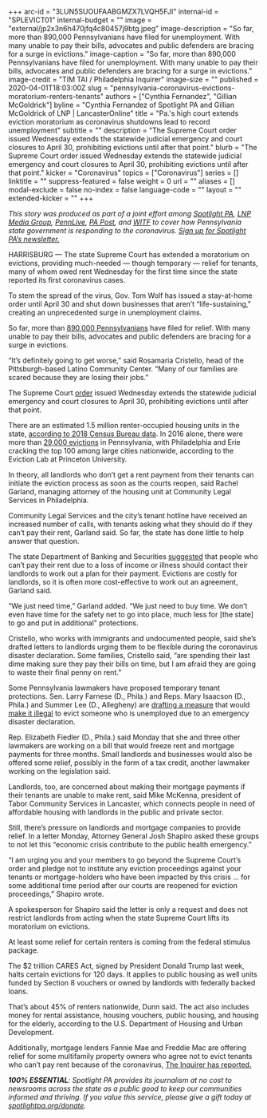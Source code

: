 +++
arc-id = "3LUN5SUOUFAABGMZX7LVQH5FJI"
internal-id = "SPLEVICT01"
internal-budget = ""
image = "external/jp2x3n6h470jfq4c80457j9btg.jpeg"
image-description = "So far, more than 890,000 Pennsylvanians have filed for unemployment. With many unable to pay their bills, advocates and public defenders are bracing for a surge in evictions."
image-caption = "So far, more than 890,000 Pennsylvanians have filed for unemployment. With many unable to pay their bills, advocates and public defenders are bracing for a surge in evictions."
image-credit = "TIM TAI / Philadelphia Inquirer"
image-size = ""
published = 2020-04-01T18:03:00Z
slug = "pennsylvania-coronavirus-evictions-moratorium-renters-tenants"
authors = ["Cynthia Fernandez", "Gillian McGoldrick"]
byline = "Cynthia Fernandez of Spotlight PA and Gillian McGoldrick of LNP | LancasterOnline"
title = "Pa.'s high court extends eviction moratorium as coronavirus shutdowns lead to record unemployment"
subtitle = ""
description = "The Supreme Court order issued Wednesday extends the statewide judicial emergency and court closures to April 30, prohibiting evictions until after that point."
blurb = "The Supreme Court order issued Wednesday extends the statewide judicial emergency and court closures to April 30, prohibiting evictions until after that point."
kicker = "Coronavirus"
topics = ["Coronavirus"]
series = []
linktitle = ""
suppress-featured = false
weight = 0
url = ""
aliases = []
modal-exclude = false
no-index = false
language-code = ""
layout = ""
extended-kicker = ""
+++

<i>This story was produced as part of a joint effort among </i><a href="https://www.spotlightpa.org/"><i>Spotlight PA</i></a><i>, </i><a href="https://lancasteronline.com/"><i>LNP Media Group</i></a><i>, </i><a href="https://www.pennlive.com/"><i>PennLive</i></a><i>, </i><a href="https://papost.org/"><i>PA Post</i></a><i>, and </i><a href="https://www.witf.org/"><i>WITF</i></a><i> to cover how Pennsylvania state government is responding to the coronavirus. </i><a href="https://www.spotlightpa.org/newsletters"><i>Sign up for Spotlight PA’s newsletter.</i></a>

HARRISBURG — The state Supreme Court has extended a moratorium on evictions, providing much-needed — though temporary — relief for tenants, many of whom owed rent Wednesday for the first time since the state reported its first coronavirus cases.

To stem the spread of the virus, Gov. Tom Wolf has issued a stay-at-home order until April 30 and shut down businesses that aren’t “life-sustaining,” creating an unprecedented surge in unemployment claims.

So far, more than <a href="http://web.archive.org/web/20210201141458/https://www.uc.pa.gov/COVID-19/Pages/UC-Claim-Statistics.aspx">890,000 Pennsylvanians</a> have filed for relief. With many unable to pay their bills, advocates and public defenders are bracing for a surge in evictions.

“It’s definitely going to get worse,” said Rosamaria Cristello, head of the Pittsburgh-based Latino Community Center. “Many of our families are scared because they are losing their jobs.”

The Supreme Court <a href="http://web.archive.org/web/20201221161631/http://www.pacourts.us/assets/files/page-1305/file-8846.pdf">order</a> issued Wednesday extends the statewide judicial emergency and court closures to April 30, prohibiting evictions until after that point.

There are an estimated 1.5 million renter-occupied housing units in the state, <a href="https://data.census.gov/cedsci/table?q=renters&hidePreview=false&tid=ACSST1Y2018.S2502&vintage=2018&g=0400000US42">according to 2018 Census Bureau data</a>. In 2016 alone, there were more than <a href="https://evictionlab.org/rankings/#/evictions?r=United%20States&a=0&d=evictionRate&lang=en">29,000 evictions</a> in Pennsylvania, with Philadelphia and Erie cracking the top 100 among large cities nationwide, according to the Eviction Lab at Princeton University.

In theory, all landlords who don’t get a rent payment from their tenants can initiate the eviction process as soon as the courts reopen, said Rachel Garland, managing attorney of the housing unit at Community Legal Services in Philadelphia.

<script src="https://www.spotlightpa.org/embed.js" async></script><div data-spl-embed-version="1" data-spl-src="https://www.spotlightpa.org/embeds/donate/"></div>

Community Legal Services and the city’s tenant hotline have received an increased number of calls, with tenants asking what they should do if they can’t pay their rent, Garland said. So far, the state has done little to help answer that question.

The state Department of Banking and Securities <a href="https://www.media.pa.gov/Pages/banking_details.aspx?newsid=310">suggested</a> that people who can’t pay their rent due to a loss of income or illness should contact their landlords to work out a plan for their payment. Evictions are costly for landlords, so it is often more cost-effective to work out an agreement, Garland said.

“We just need time,” Garland added. “We just need to buy time. We don’t even have time for the safety net to go into place, much less for [the state] to go and put in additional" protections.

Cristello, who works with immigrants and undocumented people, said she’s drafted letters to landlords urging them to be flexible during the coronavirus disaster declaration. Some families, Cristello said, “are spending their last dime making sure they pay their bills on time, but I am afraid they are going to waste their final penny on rent.”

Some Pennsylvania lawmakers have proposed temporary tenant protections. Sen. Larry Farnese (D., Phila.) and Reps. Mary Isaacson (D., Phila.) and Summer Lee (D., Allegheny) are <a href="https://www.legis.state.pa.us/cfdocs/Legis/CSM/showMemoPublic.cfm?chamber=S&SPick=20190&cosponId=31506">drafting a measure</a> that would <a href="https://www.legis.state.pa.us/cfdocs/Legis/CSM/showMemoPublic.cfm?chamber=H&SPick=20190&cosponId=31441">make it illegal</a> to evict someone who is unemployed due to an emergency disaster declaration.

Rep. Elizabeth Fiedler (D., Phila.) said Monday that she and three other lawmakers are working on a bill that would freeze rent and mortgage payments for three months. Small landlords and businesses would also be offered some relief, possibly in the form of a tax credit, another lawmaker working on the legislation said.

Landlords, too, are concerned about making their mortgage payments if their tenants are unable to make rent, said Mike McKenna, president of Tabor Community Services in Lancaster, which connects people in need of affordable housing with landlords in the public and private sector.

Still, there’s pressure on landlords and mortgage companies to provide relief. In a letter Monday, Attorney General Josh Shapiro asked these groups to not let this “economic crisis contribute to the public health emergency.”

“I am urging you and your members to go beyond the Supreme Court’s order and pledge not to institute any eviction proceedings against your tenants or mortgage-holders who have been impacted by this crisis ... for some additional time period after our courts are reopened for eviction proceedings,” Shapiro wrote.

A spokesperson for Shapiro said the letter is only a request and does not restrict landlords from acting when the state Supreme Court lifts its moratorium on evictions.

<script src="https://www.spotlightpa.org/embed.js" async></script><div data-spl-embed-version="1" data-spl-src="https://www.spotlightpa.org/embeds/newsletter/"></div>

At least some relief for certain renters is coming from the federal stimulus package.

The $2 trillion CARES Act, signed by President Donald Trump last week, halts certain evictions for 120 days. It applies to public housing as well units funded by Section 8 vouchers or owned by landlords with federally backed loans.

That’s about 45% of renters nationwide, Dunn said. The act also includes money for rental assistance, housing vouchers, public housing, and housing for the elderly, according to the U.S. Department of Housing and Urban Development.

Additionally, mortgage lenders Fannie Mae and Freddie Mac are offering relief for some multifamily property owners who agree not to evict tenants who can’t pay rent because of the coronavirus, <a href="https://www.inquirer.com/health/coronavirus/coronavirus-landlord-rent-property-manager-20200326.html?__vfz=medium%3Dsharebar&fbclid=IwAR01HIve4EhPFAbzIx9xIW28Ky5prnOKm21rjiGM4Cx3d2mF2lhTZACs1-M">The Inquirer has reported.</a>

<i><b>100% ESSENTIAL</b></i><i>: Spotlight PA provides its journalism at no cost to newsrooms across the state as a public good to keep our communities informed and thriving. If you value this service, please give a gift today at </i><a href="https://www.spotlightpa.org/donate"><i>spotlightpa.org/donate</i></a><i>.</i>

<script src="https://www.spotlightpa.org/embed.js" async></script><div data-spl-embed-version="1" data-spl-src="https://www.spotlightpa.org/embeds/tips/?tip_text=Do%20you%20have%20a%20tip%20about%20%3Cb%3Ehow%20Pa.'s%20government%20is%20responding%20to%20the%20coronavirus%3C%2Fb%3E%3F%20Tell%20us."></div>
